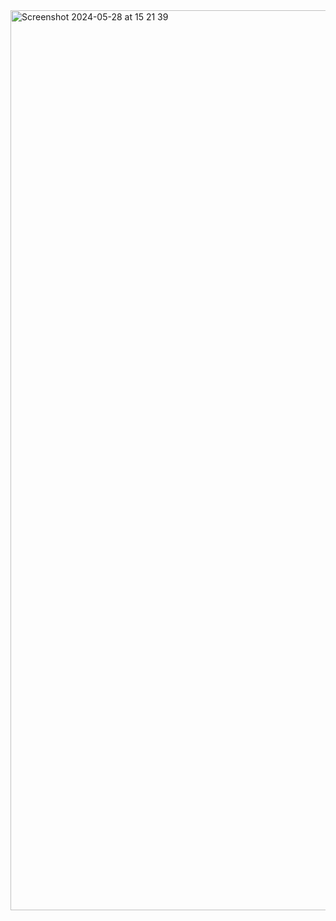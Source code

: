 <img width="1440" alt="Screenshot 2024-05-28 at 15 21 39" src="https://github.com/kadiravciii0/captive-portal-theme/assets/61942878/cc5c1942-a0b6-4356-97cf-00ab4e5a59fb">
